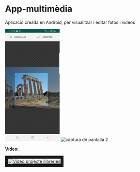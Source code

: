 # App-multimèdia
Aplicació creada en Android, per visualitzar i editar fotos i vídeos

<img src="CapturaRetallarImatge.jpg" alt="captura de pantalla 1" width="180" height="370"> <img src="CapturaRetallarVídeo.jpg" alt="captura de pantalla 2" width="180" height="370">

<p><b>Vídeo:</b></p>
<a href="https://youtu.be/h7C_8Xy4LxI" target="_blank"><img src="http://img.youtube.com/vi/h7C_8Xy4LxI/0.jpg" 
alt="Vídeo projecte llibreries" width="240" height="180" border="10" /></a>
